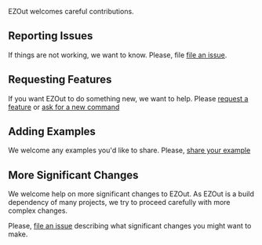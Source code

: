 EZOut welcomes careful contributions.

## Reporting Issues

If things are not working, we want to know.  Please, file [file an issue](https://github.com/StartAutomating/EZOut/issues/new?template=Bug.yml).

## Requesting Features

If you want EZOut to do something new, we want to help.  Please [request a feature](https://github.com/StartAutomating/EZOut/issues/new?template=FeatureRequest.yml) or 
[ask for a new command](https://github.com/StartAutomating/EZOut/issues/new?template=NewCommand.yml)

## Adding Examples

We welcome any examples you'd like to share.  Please, [share your example](https://github.com/StartAutomating/EZOut/issues/new?template=Example.yml)

## More Significant Changes

We welcome help on more significant changes to EZOut.  As EZOut is a build dependency of many projects, we try to proceed carefully with more complex changes.

Please, [file an issue](https://github.com/StartAutomating/EZOut/issues/new) describing what significant changes you might want to make.